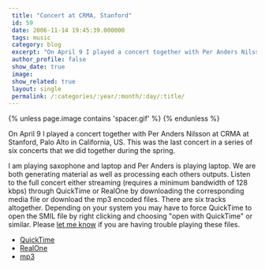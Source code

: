 ```yaml
---
 title: "Concert at CRMA, Stanford"
 id: 59
 date: 2006-11-14 19:45:39.000000
 tags: music
 category: blog
 excerpt: "On April 9 I played a concert together with Per Anders Nilsson at CRMA at Stanford, Palo Alto in California, US. This was the last concert in a series of six concerts that we did together during the s..."
 author_profile: false
 show_date: true
 image: 
 show_related: true
 layout: single
 permalink: /:categories/:year/:month/:day/:title/
---
```

{% unless page.image contains 'spacer.gif' %}
{% endunless %}

On April 9 I played a concert together with Per Anders Nilsson at CRMA at Stanford, Palo Alto in California, US. This was the last concert in a series of six concerts that we did together during the spring.


I am playing saxophone and laptop and Per Anders is playing laptop. We are both generating material as well as processing each others outputs. Listen to the full concert either streaming (requires a minimum bandwidth of 128 kbps) through QuickTime or RealOne by downloading the corresponding media file or download the mp3 encoded files. There are six tracks altogether. Depending on your system you may have to force QuickTime to open the SMIL file by right clicking and choosing "open with QuickTime" or similar. Please <a href="http://www.henrikfrisk.com/index.jsp?metaId=music&amp;id=cntct&amp;about=1">let me know</a> if you are having trouble playing these files.


<ul>
<li><a href="http://www.henrikfrisk.com/music/media/FriskNilssonQT.smil">QuickTime</a></li>
<li><a href="http://www.henrikfrisk.com/music/media/FriskNilssonRM.smil">RealOne</a></li>
<li><a href="http://www.henrikfrisk.com/index.jsp?metaId=music&amp;id=music&amp;about=1&amp;field=name&amp;query=Live%20at%20CRMA">mp3</a></li>
</ul>
